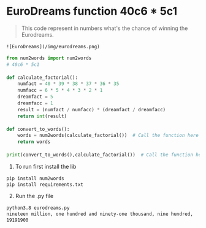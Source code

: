# EuroDreams function 40c6 * 5c1 
> This code represent in numbers what's the chance of winning the Eurodreams.

    ![EuroDreams](/img/eurodreams.png)

```python 
from num2words import num2words
# 40c6 * 5c1

def calculate_factorial():
    numfact = 40 * 39 * 38 * 37 * 36 * 35
    numfacc = 6 * 5 * 4 * 3 * 2 * 1
    dreamfact = 5
    dreamfacc = 1
    result = (numfact / numfacc) * (dreamfact / dreamfacc)
    return int(result)

def convert_to_words():
    words = num2words(calculate_factorial())  # Call the function here
    return words

print(convert_to_words(),calculate_factorial())  # Call the function here
```

1. To run first install the lib
```console
pip install num2words
pip install requirements.txt
```
2. Run the .py file
```console
python3.8 eurodreams.py 
nineteen million, one hundred and ninety-one thousand, nine hundred, 19191900
```